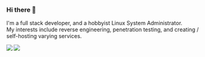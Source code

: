 ### Hi there 👋
I'm a full stack developer, and a hobbyist Linux System Administrator. \
My interests include reverse engineering, penetration testing, and creating / self-hosting varying services. 

<img align="left" src="https://github-readme-stats.vercel.app/api/top-langs/?username=MagnumDingusEdu&count_private=true&layout=compact" />
<img align="left" src="https://github-readme-stats.vercel.app/api/?username=MagnumDingusEdu&count_private=true&hide_title=true" />
